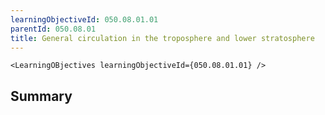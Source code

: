 ```yaml
---
learningObjectiveId: 050.08.01.01
parentId: 050.08.01
title: General circulation in the troposphere and lower stratosphere
---
```


```tsx eval
<LearningOBjectives learningObjectiveId={050.08.01.01} />
```

## Summary
